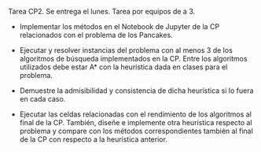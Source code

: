 Tarea CP2. Se entrega el lunes. Tarea por equipos de a 3.

- Implementar los métodos en el Notebook de Jupyter de la CP relacionados con el problema de los Pancakes. 

- Ejecutar y resolver instancias del problema con al menos 3 de los algoritmos de búsqueda implementados en la CP. Entre los algoritmos utilizados debe estar A* con la heurística dada en clases para el problema.

- Demuestre la admisibilidad y consistencia de dicha heurística si lo fuera en cada caso.

- Ejecutar las celdas relacionadas con el rendimiento de los algoritmos al final de la CP. También, diseñe e implemente otra heurística respecto al problema y compare con los métodos correspondientes también al final de la CP con respecto a la heurística anterior.